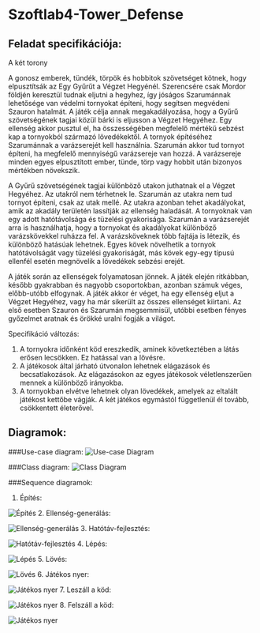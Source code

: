 Szoftlab4-Tower_Defense
=======================
Feladat specifikációja:
-----------------------

A két torony

A gonosz emberek, tündék, törpök és hobbitok szövetséget kötnek, hogy elpusztítsák az Egy Gyűrűt a Végzet Hegyénél. Szerencsére csak Mordor földjén keresztül tudnak eljutni a hegyhez, így jóságos Szarumánnak lehetősége van védelmi tornyokat építeni, hogy segítsen megvédeni Szauron hatalmát. A játék célja annak megakadályozása, hogy a Gyűrű szövetségének tagjai közül bárki is eljusson a Végzet Hegyéhez. Egy ellenség akkor pusztul el, ha összességében megfelelő mértékű sebzést kap a tornyokból származó lövedékektől. A tornyok építéséhez Szarumánnak a varázserejét kell használnia. Szarumán akkor tud tornyot építeni, ha megfelelő mennyiségű varázsereje van hozzá. A varázsereje minden egyes elpusztított ember, tünde, törp vagy hobbit után bizonyos mértékben növekszik.

A Gyűrű szövetségének tagjai különböző utakon juthatnak el a Végzet Hegyéhez. Az utakról nem térhetnek le. Szarumán az utakra nem tud tornyot építeni, csak az utak mellé. Az utakra azonban tehet akadályokat, amik az akadály területén lassítják az ellenség haladását. A tornyoknak van egy adott hatótávolsága és tüzelési gyakorisága. Szarumán a varázserejét arra is használhatja, hogy a tornyokat és akadályokat különböző varázskövekkel ruházza fel. A varázsköveknek több fajtája is létezik, és különböző hatásúak lehetnek. Egyes kövek növelhetik a tornyok hatótávolságát vagy tüzelési gyakoriságát, más kövek egy-egy típusú ellenfél esetén megnövelik a lövedékek sebzési erejét.

A játék során az ellenségek folyamatosan jönnek. A játék elején ritkábban, később gyakrabban és nagyobb csoportokban, azonban számuk véges, előbb-utóbb elfogynak. A játék akkor ér véget, ha egy ellenség eljut a Végzet Hegyéhez, vagy ha már sikerült az összes ellenséget kiirtani. Az első esetben Szauron és Szarumán megsemmisül, utóbbi esetben fényes győzelmet aratnak és örökké uralni fogják a világot.

Specifikáció változás:

1. A tornyokra időnként köd ereszkedik, aminek következtében a látás erősen lecsökken. Ez hatással van a lövésre.
2. A játékosok által járható útvonalon lehetnek elágazások és becsatlakozások. Az elágazásokon az egyes játékosok véletlenszerűen mennek a különböző irányokba.
3. A tornyokban elvétve lehetnek olyan lövedékek, amelyek az eltalált játékost kettőbe vágják. A két játékos egymástól függetlenül él tovább, csökkentett életerővel. 
	
Diagramok:
----------

###Use-case diagram:
![Use-case Diagram](diagrams/use-case.png "Use-case diagram")

###Class diagram:
![Class Diagram](diagrams/class.png "Class diagram")

###Sequence diagramok:

1. Építés:

 ![Építés](diagrams/seq01-build.png "Építés")
2. Ellenség-generálás:

 ![Ellenség-generálás](diagrams/seq02-generate_enemy.png "Ellenség-generálás")
3. Hatótáv-fejlesztés:

 ![Hatótáv-fejlesztés](diagrams/seq03-upgrade_range.png "Hatótáv-fejlesztés")
4. Lépés:

 ![Lépés](diagrams/seq04-move.png "Lépés")
5. Lövés:

 ![Lövés](diagrams/seq05-shoot.png "Lövés")
6. Játékos nyer:

 ![Játékos nyer](diagrams/seq06-win.png "Játékos nyer")
7. Leszáll a köd:

 ![Játékos nyer](diagrams/seq07-fogdown.png "Játékos nyer")
8. Felszáll a köd:

 ![Játékos nyer](diagrams/seq08-fogup.png "Játékos nyer")

